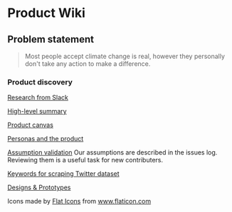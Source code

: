 # Product Wiki

## Problem statement 

> Most people accept climate change is real, however they personally don't take any action to make a difference.
 

### Product discovery

[Research from Slack](Research_from_Slack.md)

[High-level summary ](MarketResearch.md)

[Product canvas](ProductCanvas.md)

[Personas and the product ](Personas.md)

[Assumption validation](https://github.com/ClimateMisinformation/Documentation/issues)
Our assumptions are described in the issues log. Reviewing them is a useful task for new contributers. 

[Keywords for scraping Twitter dataset](ClimateChangeTweets.md)

[Designs & Prototypes](https://www.notion.so/Designs-Prototypes-7d54209087ec417295e12d526f10ab46)

<div>Icons made by <a href="https://www.flaticon.com/authors/flat-icons" title="Flat Icons">Flat Icons</a> from <a href="https://www.flaticon.com/" title="Flaticon">www.flaticon.com</a></div>
